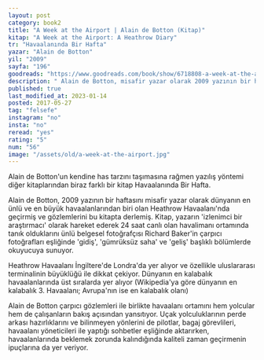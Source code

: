 ```yaml
---
layout: post  
category: book2  
title: "A Week at the Airport | Alain de Botton (Kitap)"  
kitap: "A Week at the Airport: A Heathrow Diary"  
tr: "Havaalanında Bir Hafta"  
yazar: "Alain de Botton"  
yil: "2009"  
sayfa: "196"  
goodreads: "https://www.goodreads.com/book/show/6718808-a-week-at-the-airport"
description: " Alain de Botton, misafir yazar olarak 2009 yazının bir haftasını Londra Heathrow Havaalanı'nda geçirmiş ve gözlemlerini Havaalanında Bir Hafta isimli kitabında derlemiştir."
published: true
last_modified_at: 2023-01-14
posted: 2017-05-27
tag: "felsefe"
instagram: "no"
insta: "no"
reread: "yes"
rating: "5"
num: "56"
image: "/assets/old/a-week-at-the-airport.jpg"
---
```


Alain de Botton'un kendine has tarzını taşımasına rağmen yazılış yöntemi diğer kitaplarından biraz farklı bir kitap Havaalanında Bir Hafta.  
  
Alain de Botton, 2009 yazının bir haftasını misafir yazar olarak dünyanın en ünlü ve en büyük havaalanlarından biri olan Heathrow Havaalanı'nda geçirmiş ve gözlemlerini bu kitapta derlemiş. Kitap, yazarın 'izlenimci bir araştırmacı' olarak hareket ederek 24 saat canlı olan havalimanı ortamında tanık olduklarını ünlü belgesel fotoğrafçısı Richard Baker'in çarpıcı fotoğrafları eşliğinde 'gidiş', 'gümrüksüz saha' ve 'geliş' başlıklı bölümlerde okuyucuya sunuyor.  
  
Heathrow Havaalanı İngiltere'de Londra'da yer alıyor ve özellikle uluslararası terminalinin büyüklüğü ile dikkat çekiyor. Dünyanın en kalabalık havaalanlarında üst sıralarda yer alıyor (Wikipedia'ya göre dünyanın en kalabalık 3. Havaalanı; Avrupa'nın ise en kalabalık olanı)  
  
Alain de Botton çarpıcı gözlemleri ile birlikte havaalanı ortamını hem yolcular hem de çalışanların bakış açısından yansıtıyor. Uçak yolculuklarının perde arkası hazırlıklarını ve bilinmeyen yönlerini de pilotlar, bagaj görevlileri, havaalanı yöneticileri ile yaptığı sohbetler eşliğinde aktarırken, havaalanlarında beklemek zorunda kalındığında kaliteli zaman geçirmenin ipuçlarına da yer veriyor.  
  
  
